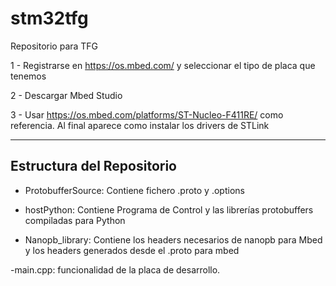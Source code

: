 # stm32tfg
Repositorio para TFG 

1 - Registrarse en https://os.mbed.com/ y seleccionar el tipo de placa que tenemos

2 - Descargar Mbed Studio

3 - Usar https://os.mbed.com/platforms/ST-Nucleo-F411RE/ como referencia. Al final aparece como instalar los drivers de STLink

--------------------------------------------------------------------------------------
Estructura del Repositorio
-------------------------------------------------------------------------------------
- ProtobufferSource: Contiene fichero .proto y .options

- hostPython: Contiene Programa de Control y las librerías protobuffers compiladas para Python

- Nanopb_library: Contiene los headers necesarios de nanopb para Mbed y los headers generados desde el .proto para mbed

-main.cpp: funcionalidad de la placa de desarrollo.
